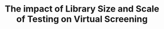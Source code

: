 ---
title: "The impact of Library Size and Scale of Testing on Virtual Screening"
authors: "Lui F, Mailhot O, Glenn IS, Vigneron SF, **Bassim V**, Xu X, Valencia KF, Smith MS, Radchenko DS, **Fraser JS**, Moroz YS, Irwin JJ, Shoichet BK"
pub_date: "2025-01-03" #Date of publication. Change from Biorxiv date to Journal date once accepted
journal: Nature Chemical Biology
image: "/static/img/pub/2024_liu.png"
pmid: "39753705"
pmcid: "PMC12229919"
biorxiv_version: "2024.07.08.602536v1"
pdf: "http://cdn.fraserlab.com/publications/2024_liu.pdf"
pdbs:
 - "9C81"
 - "9C6P"
 - "9C83"
 - "9C84"
 - "9C8J"
---